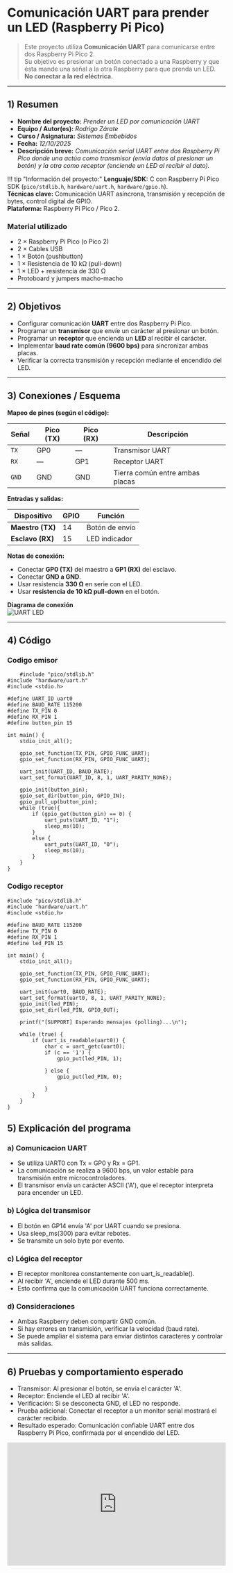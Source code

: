 # Comunicación UART para prender un LED (Raspberry Pi Pico)

> Este proyecto utiliza **Comunicación UART** para comunicarse entre dos Raspberry Pi Pico 2.  
> Su objetivo es presionar un botón conectado a una Raspberry y que ésta mande una señal a la otra Raspberry para que prenda un LED.  
> **No conectar a la red eléctrica.**

---

## 1) Resumen

- **Nombre del proyecto:** _Prender un LED por comunicación UART_  
- **Equipo / Autor(es):** _Rodrigo Zárate_  
- **Curso / Asignatura:** _Sistemas Embebidos_  
- **Fecha:** _12/10/2025_  
- **Descripción breve:** _Comunicación serial UART entre dos Raspberry Pi Pico donde una actúa como transmisor (envía datos al presionar un botón) y la otra como receptor (enciende un LED al recibir el dato)._  

!!! tip "Información del proyecto:"
    **Lenguaje/SDK:** C con Raspberry Pi Pico SDK (`pico/stdlib.h`, `hardware/uart.h`, `hardware/gpio.h`).  
    **Técnicas clave:** Comunicación UART asíncrona, transmisión y recepción de bytes, control digital de GPIO.  
    **Plataforma:** Raspberry Pi Pico / Pico 2.  

### Material utilizado
- 2 × Raspberry Pi Pico (o Pico 2)  
- 2 × Cables USB  
- 1 × Botón (pushbutton)  
- 1 × Resistencia de 10 kΩ (pull-down)  
- 1 × LED + resistencia de 330 Ω  
- Protoboard y jumpers macho-macho  

---

## 2) Objetivos

- Configurar comunicación **UART** entre dos Raspberry Pi Pico.  
- Programar un **transmisor** que envíe un carácter al presionar un botón.  
- Programar un **receptor** que encienda un **LED** al recibir el carácter.  
- Implementar **baud rate común (9600 bps)** para sincronizar ambas placas.  
- Verificar la correcta transmisión y recepción mediante el encendido del LED.

---

## 3) Conexiones / Esquema

**Mapeo de pines (según el código):**

| Señal | Pico (TX) | Pico (RX) | Descripción |
|--------|------------|-----------|--------------|
| `TX` | GP0 | — | Transmisor UART |
| `RX` | — | GP1 | Receptor UART |
| `GND` | GND | GND | Tierra común entre ambas placas |

**Entradas y salidas:**

| Dispositivo | GPIO | Función |
|--------------|------|----------|
| **Maestro (TX)** | 14 | Botón de envío |
| **Esclavo (RX)** | 15 | LED indicador |

**Notas de conexión:**
- Conectar **GP0 (TX)** del maestro a **GP1 (RX)** del esclavo.  
- Conectar **GND a GND**.  
- Usar resistencia **330 Ω** en serie con el LED.  
- Usar **resistencia de 10 kΩ pull-down** en el botón.

**Diagrama de conexión**  
![UART LED](../recursos/imgs/uart_led_diagram.png)

---

## 4) Código
### Codigo emisor
```codigo
    #include "pico/stdlib.h"
#include "hardware/uart.h"
#include <stdio.h>

#define UART_ID uart0
#define BAUD_RATE 115200
#define TX_PIN 0
#define RX_PIN 1
#define button_pin 15

int main() {
    stdio_init_all();

    gpio_set_function(TX_PIN, GPIO_FUNC_UART);
    gpio_set_function(RX_PIN, GPIO_FUNC_UART);

    uart_init(UART_ID, BAUD_RATE);
    uart_set_format(UART_ID, 8, 1, UART_PARITY_NONE);

    gpio_init(button_pin);
    gpio_set_dir(button_pin, GPIO_IN);
    gpio_pull_up(button_pin);
    while (true){
        if (gpio_get(button_pin) == 0) {
            uart_puts(UART_ID, "1");
            sleep_ms(10);
        }
        else {
            uart_puts(UART_ID, "0");
            sleep_ms(10);
        }
    }
}
```
### Codigo receptor
```codigo
#include "pico/stdlib.h"
#include "hardware/uart.h"
#include <stdio.h>

#define BAUD_RATE 115200
#define TX_PIN 0
#define RX_PIN 1
#define led_PIN 15

int main() {
    stdio_init_all();

    gpio_set_function(TX_PIN, GPIO_FUNC_UART);
    gpio_set_function(RX_PIN, GPIO_FUNC_UART);

    uart_init(uart0, BAUD_RATE);
    uart_set_format(uart0, 8, 1, UART_PARITY_NONE);
    gpio_init(led_PIN);
    gpio_set_dir(led_PIN, GPIO_OUT);

    printf("[SUPPORT] Esperando mensajes (polling)...\n");

    while (true) {
        if (uart_is_readable(uart0)) {
            char c = uart_getc(uart0);
            if (c == '1') {
                gpio_put(led_PIN, 1);
                
            } else {
                gpio_put(led_PIN, 0);
                
            } 
        }
    }
}
```
## 5) Explicación del programa

### a) Comunicacion UART

- Se utiliza UART0 con Tx = GP0 y Rx = GP1.
- La comunicación se realiza a 9600 bps, un valor estable para transmisión entre microcontroladores.
- El transmisor envía un carácter ASCII ('A'), que el receptor interpreta para encender un LED.

### b) Lógica del transmisor

- El botón en GP14 envía 'A' por UART cuando se presiona.
- Usa sleep_ms(300) para evitar rebotes.
- Se transmite un solo byte por evento.

### c) Lógica del receptor

- El receptor monitorea constantemente con uart_is_readable().
- Al recibir 'A', enciende el LED durante 500 ms.
- Esto confirma que la comunicación UART funciona correctamente.

### d) Consideraciones

- Ambas Raspberry deben compartir GND común.
- Si hay errores en transmisión, verificar la velocidad (baud rate).
- Se puede ampliar el sistema para enviar distintos caracteres y controlar más salidas.

---

## 6) Pruebas y comportamiento esperado

- Transmisor: Al presionar el botón, se envía el carácter 'A'.
- Receptor: Enciende el LED al recibir 'A'.
- Verificación: Si se desconecta GND, el LED no responde.
- Prueba adicional: Conectar el receptor a un monitor serial mostrará el carácter recibido.
- Resultado esperado: Comunicación confiable UART entre dos Raspberry Pi Pico, confirmada por el encendido del LED.

<div style="position:relative;padding-bottom:56.25%;height:0;overflow:hidden;">
  <iframe
    src="https://youtu.be/mNmajwbFeJI?si=hKylJSvT9iahGPBU"
    title="YouTube video"
    allow="accelerometer; autoplay; clipboard-write; encrypted-media; gyroscope; picture-in-picture; web-share"
    allowfullscreen
    style="position:absolute;top:0;left:0;width:100%;height:100%;border:0;">
  </iframe>
</div>


